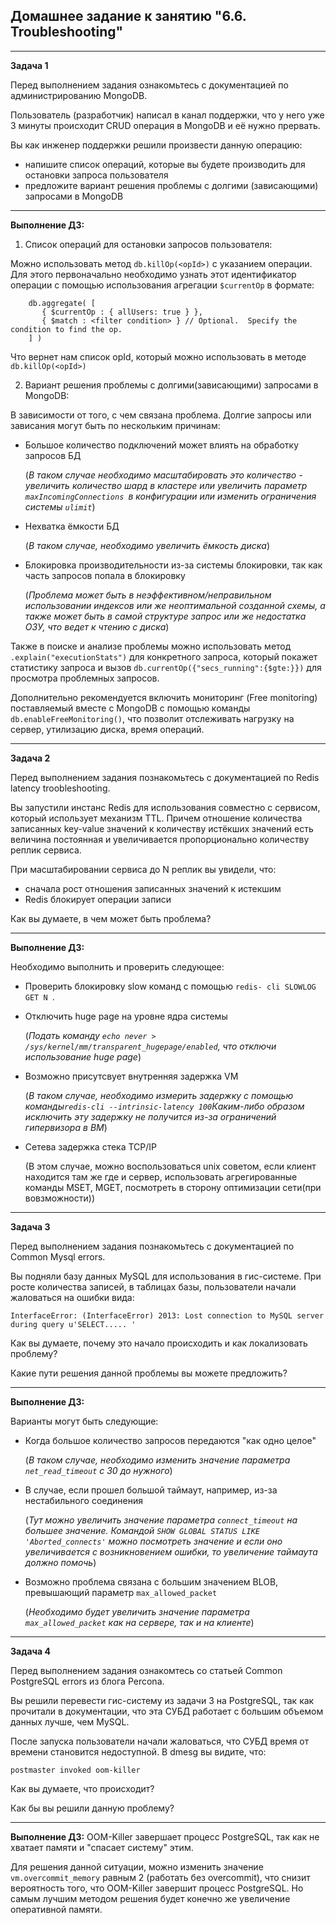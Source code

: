 ## Домашнее задание к занятию "6.6. Troubleshooting"
___
**Задача 1**

Перед выполнением задания ознакомьтесь с документацией по администрированию MongoDB.

Пользователь (разработчик) написал в канал поддержки, что у него уже 3 минуты происходит CRUD операция в MongoDB и её нужно прервать.

Вы как инженер поддержки решили произвести данную операцию:

- напишите список операций, которые вы будете производить для остановки запроса пользователя
- предложите вариант решения проблемы с долгими (зависающими) запросами в MongoDB
___
**Выполнение ДЗ:**

1. Список операций для остановки запросов пользователя:

Можно использовать метод `db.killOp(<opId>)` с указанием операции. Для этого первоначально необходимо узнать этот идентификатор операции с помощью
использования агрегации `$currentOp` в формате:
    
        db.aggregate( [
           { $currentOp : { allUsers: true } },
           { $match : <filter condition> } // Optional.  Specify the condition to find the op.
        ] )

Что вернет нам список opId, который можно использовать в методе `db.killOp(<opId>)`

2. Вариант решения проблемы с долгими(зависающими) запросами в MongoDB:

В зависимости от того, с чем связана проблема. Долгие запросы или зависания могут быть по нескольким причинам:
- Большое количество подключений может влиять на обработку запросов БД 
  
  (_В таком случае необходимо масштабировать это количество - увеличить количество шард в кластере или увеличить параметр `maxIncomingConnections `в конфигурации или изменить ограничения системы `ulimit`_)
- Нехватка ёмкости БД 
  
  (_В таком случае, необходимо увеличить ёмкость диска_)
- Блокировка производительности из-за системы блокировки, так как часть запросов попала в блокировку 
  
  (_Проблема может быть в неэффективном/неправильном использовании индексов или же неоптимальной созданной схемы,
  а также может быть в самой структуре запрос или же недостатка ОЗУ, что ведет к чтению с диска_)

Также в поиске и анализе проблемы можно использовать метод `.explain("executionStats")` для конкретного запроса, который покажет статистику запроса и вызов
`db.currentOp({"secs_running":{$gte:}})` для просмотра проблемных запросов.

Дополнительно рекомендуется включить мониторинг (Free monitoring) поставляемый вместе с MongoDB с помощью команды `db.enableFreeMonitoring()`, что позволит отслеживать нагрузку на сервер, утилизацию диска, время операций.
  
___
**Задача 2**

Перед выполнением задания познакомьтесь с документацией по Redis latency troobleshooting.

Вы запустили инстанс Redis для использования совместно с сервисом, который использует механизм TTL. Причем отношение количества записанных key-value значений к количеству истёкших значений есть величина постоянная и увеличивается пропорционально количеству реплик сервиса.

При масштабировании сервиса до N реплик вы увидели, что:

- сначала рост отношения записанных значений к истекшим
- Redis блокирует операции записи

Как вы думаете, в чем может быть проблема?
___
**Выполнение ДЗ:**

Необходимо выполнить и проверить следующее:
- Проверить блокировку slow команд с помощью `redis- cli SLOWLOG GET N `. 

- Отключить huge page на уровне ядра системы
  
  (_Подать команду `echo never > /sys/kernel/mm/transparent_hugepage/enabled`, что отключи использование huge page_)

- Возможно присутсвует внутренняя задержка VM
  
  (_В таком случае, необходимо измерить задержку с помощью команды` redis-cli --intrinsic-latency 100 `Каким-либо образом исключить эту задержку не получится из-за ограничений гипервизора в ВМ_)

- Сетева задержка стека TCP/IP
  
  (В этом случае, можно воспользоваться unix советом, если клиент находится там же где и сервер, использовать агрегированные команды MSET, MGET, посмотреть в сторону оптимизации сети(при вовзможности))
___
**Задача 3**

Перед выполнением задания познакомьтесь с документацией по Common Mysql errors.

Вы подняли базу данных MySQL для использования в гис-системе. При росте количества записей, в таблицах базы, пользователи начали жаловаться на ошибки вида:

    InterfaceError: (InterfaceError) 2013: Lost connection to MySQL server during query u'SELECT..... '

Как вы думаете, почему это начало происходить и как локализовать проблему?

Какие пути решения данной проблемы вы можете предложить?
___
**Выполнение ДЗ:**

Варианты могут быть следующие:
- Когда большое количество запросов передаются "как одно целое" 
   
  (_В таком случае, необходимо изменить значение параметра `net_read_timeout` с 30 до нужного_)
- В случае, если прошел большой таймаут, например, из-за нестабильного соединения
  
  (_Тут можно увеличить значение параметра `connect_timeout` на большее значение. Командой `SHOW GLOBAL STATUS LIKE 'Aborted_connects'` можно посмотреть значение и если оно увеличивается с возникновением ошибки, то увеличение таймаута должно помочь_)
- Возможно проблема связана с большим значением BLOB, превышающий параметр `max_allowed_packet`
  
  (_Необходимо будет увеличить значение параметра `max_allowed_packet` как на сервере, так и на клиенте_)
  
___
**Задача 4**

Перед выполнением задания ознакомтесь со статьей Common PostgreSQL errors из блога Percona.

Вы решили перевести гис-систему из задачи 3 на PostgreSQL, так как прочитали в документации, что эта СУБД работает с большим объемом данных лучше, чем MySQL.

После запуска пользователи начали жаловаться, что СУБД время от времени становится недоступной. В dmesg вы видите, что:

`postmaster invoked oom-killer`

Как вы думаете, что происходит?

Как бы вы решили данную проблему?

___
**Выполнение ДЗ:**
OOM-Killer завершает процесс PostgreSQL, так как не хватает памяти и "спасает систему" этим.

Для решения данной ситуации, можно изменить значение `vm.overcommit_memory` равным 2 (работать без overcommit), что снизит вероятность того, что OOM-Killer завершит процесс PostgreSQL.
Но самым лучшим методом решения будет конечно же увеличение оперативной памяти.


